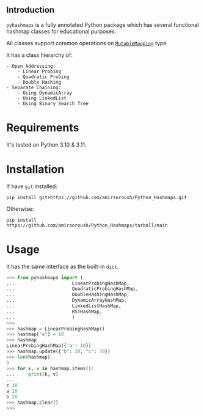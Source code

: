 ## Introduction

`pyhashmaps` is a fully annotated Python package which has several functional hashmap classes for educational purposes.

All classes support common operations on [`MutableMapping`](https://docs.python.org/3/library/collections.abc.html#collections.abc.MutableMapping) type.

It has a class hierarchy of:

```none
- Open Addressing:
    - Linear Probing
    - Quadratic Probing
    - Double Hashing
- Separate Chaining:
    - Using DynamicArray
    - Using LinkedList
    - Using Binary Search Tree
```

# Requirements

It's tested on Python 3.10 & 3.11.

# Installation

If have `git` installed:

```none
pip install git+https://github.com/amirsoroush/Python_Hashmaps.git
```
Otherwise:

```none
pip install https://github.com/amirsoroush/Python_Hashmaps/tarball/main
```

# Usage

It has the same interface as the built-in `dict`.

```python
>>> from pyhashmaps import (
...                     LinearProbingHashMap,
...                     QuadraticProbingHashMap,
...                     DoubleHashingHashMap,
...                     DynamicArrayHashMap,
...                     LinkedListHashMap,
...                     BSTHashMap,
...                     )
>>>
>>> hashmap = LinearProbingHashMap()
>>> hashmap["a"] = 10
>>> hashmap
LinearProbingHashMap({'a': 10})
>>> hashmap.update({"b": 20, "c": 30})
>>> len(hashmap)
3
>>> for k, v in hashmap.items():
...     print(k, v)
... 
c 30
a 10
b 20
>>> hashmap.clear()
>>> 
```
